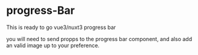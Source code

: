 # progress-Bar
This is ready to go vue3/nuxt3 progress bar


you will need to send propps to the progress bar component, and also add an valid image up to your preference. 
